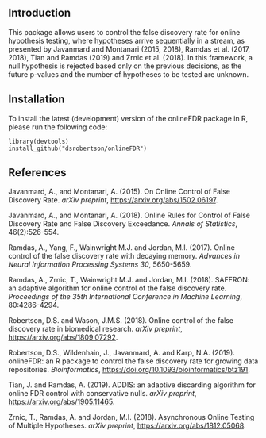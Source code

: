 ## Introduction
This package allows users to control the false discovery rate for online
hypothesis testing, where hypotheses arrive sequentially in a stream, as
presented by Javanmard and Montanari (2015, 2018), Ramdas et al. (2017, 2018),
Tian and Ramdas (2019) and Zrnic et al. (2018). In this framework, a null
hypothesis is rejected based only on the previous decisions, as the future
p-values and the number of hypotheses to be tested are unknown.

## Installation
To install the latest (development) version of the onlineFDR package in R,
please run the following code:
```{r}
library(devtools)
install_github("dsrobertson/onlineFDR")
```

## References
Javanmard, A., and Montanari, A. (2015). On Online Control of False
Discovery Rate. *arXiv preprint*, https://arxiv.org/abs/1502.06197.

Javanmard, A., and Montanari, A. (2018). Online Rules for Control of False
Discovery Rate and False Discovery Exceedance. *Annals of Statistics*,
46(2):526-554.

Ramdas, A., Yang, F., Wainwright M.J. and Jordan, M.I. (2017). Online control
of the false discovery rate with decaying memory. 
*Advances in Neural Information Processing Systems 30*, 5650-5659.

Ramdas, A., Zrnic, T., Wainwright M.J. and Jordan, M.I. (2018). SAFFRON: an
adaptive algorithm for online control of the false discovery rate. 
*Proceedings of the 35th International Conference in Machine Learning*,
80:4286-4294.

Robertson, D.S. and Wason, J.M.S. (2018). Online control of the false discovery
rate in biomedical research. *arXiv preprint*, https://arxiv.org/abs/1809.07292.

Robertson, D.S., Wildenhain, J., Javanmard, A. and Karp, N.A. (2019). onlineFDR:
an R package to control the false discovery rate for growing data repositories.
*Bioinformatics*, https://doi.org/10.1093/bioinformatics/btz191.

Tian, J. and Ramdas, A. (2019). ADDIS: an adaptive discarding algorithm for 
online FDR control with conservative nulls. *arXiv preprint*, 
https://arxiv.org/abs/1905.11465. 

Zrnic, T., Ramdas, A. and Jordan, M.I. (2018). Asynchronous Online Testing of
Multiple Hypotheses. *arXiv preprint*, https://arxiv.org/abs/1812.05068.
